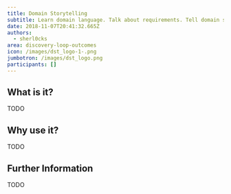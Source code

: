 ```yaml
---
title: Domain Storytelling
subtitle: Learn domain language. Talk about requirements. Tell domain stories.
date: 2018-11-07T20:41:32.665Z
authors:
  - sherl0cks
area: discovery-loop-outcomes
icon: /images/dst_logo-1-.png
jumbotron: /images/dst_logo.png
participants: []
---
```

## What is it?

TODO

## Why use it?

TODO

## Further Information

TODO
